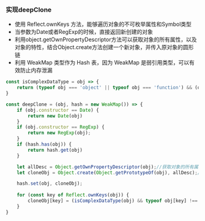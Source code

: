### 实现deepClone

- 使用 Reflect.ownKeys 方法，能够遍历对象的不可枚举属性和Symbol类型
- 当参数为Date或者RegExp的时候，直接返回新创建的对象
- 利用object.getOwnPropertyDescriptor方法可以获取对象的所有属性，以及对象的特性，结合Object.create方法创建一个新对象，并传入原对象的圆形链
- 利用 WeakMap 类型作为 Hash 表，因为 WeakMap 是弱引用类型，可以有效防止内存泄漏

```js
const isComplexDataType = obj => {
    return (typeof obj === 'object' || typeof obj === 'function') && (obj !== null)
}

const deepClone = (obj, hash = new WeakMap()) => {
    if (obj.constructor == Date) {
        return new Date(obj)
    }
    if (obj.constructor == RegExp) {
        return new RegExp(obj);
    }
    if (hash.has(obj)) {
        return hash.get(obj)
    }

    let allDesc = Object.getOwnPropertyDescriptor(obj);//获取对象的所有属性
    let cloneObj = Object.create(Object.getPrototypeOf(obj), allDesc);//创建一个新对象，并继承传入原对象的原形链

    hash.set(obj, cloneObj);
    
    for (const key of Reflect.ownKeys(obj)) {
        cloneObj[key] = (isComplexDataType(obj) && typeof obj[key] !== 'function') ? deepClone(obj[key], hash) : Reflect.get(key);
    }
}
```